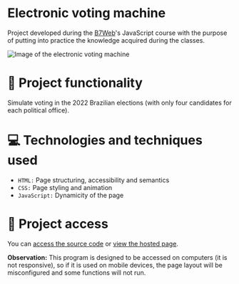 # Electronic voting machine

Project developed during the [B7Web](https://b7web.com.br/)'s JavaScript course with the purpose of putting into practice the knowledge acquired during the classes.

![Image of the electronic voting machine](https://user-images.githubusercontent.com/96635074/211128906-e85b7307-01e5-47f8-9d9d-a082bdff9452.png)

# 🔨 Project functionality
Simulate voting in the 2022 Brazilian elections (with only four candidates for each political office).

# 💻 Technologies and techniques used 
* `HTML:` Page structuring, accessibility and semantics
* `CSS:` Page styling and animation
* `JavaScript:` Dynamicity of the page

# 📁 Project access
You can [access the source code](https://github.com/ArturColen/Electronic-voting-machine) or [view the hosted page](https://arturcolen.github.io/Electronic-voting-machine/).

**Observation:** This program is designed to be accessed on computers (it is not responsive), so if it is used on mobile devices, the page layout will be misconfigured and some functions will not run.
